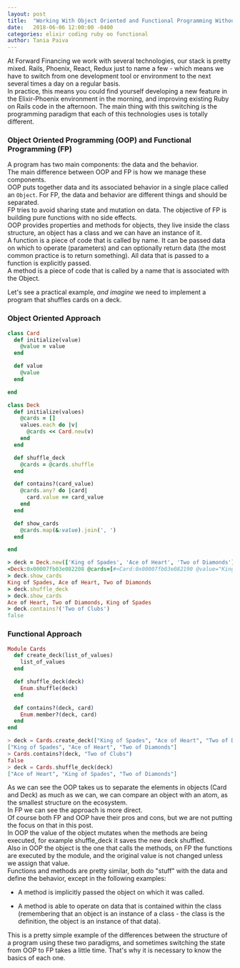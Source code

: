 ```yaml
---
layout: post
title:  "Working With Object Oriented and Functional Programming Without Losing Your Mind"
date:   2018-06-06 12:00:00 -0400
categories: elixir coding ruby oo functional
author: Tania Paiva
---
```


At Forward Financing we work with several technologies, our stack is pretty mixed.
Rails, Phoenix, React, Redux just to name a few - which means we have to switch from one development tool or environment to the next several times a day on a regular basis.   
In practice, this means you could find yourself developing a new feature in the Elixir-Phoenix environment in the morning, and improving existing Ruby on Rails code in the afternoon.
The main thing with this switching is the programming paradigm that each of this technologies uses is totally
different.

### Object Oriented Programming (OOP) and Functional Programming (FP)

A program has two main components: the data and the behavior.  
The main difference between OOP and FP is how we manage these components.  
OOP puts together data and its associated behavior in a single place called an `Object`. For FP, the data and behavior are different things and should be separated.  
FP tries to avoid sharing state and mutation on data. The objective of FP is building pure functions with no side effects.  
OOP provides properties and methods for objects, they live inside the class structure, an object has a class and we can
have an instance of it.  
A function is a piece of code that is called by name. It can be passed data on which to operate (parameters) and can optionally return data (the most common practice is to return something). All data that is passed to a function is explicitly passed.  
A method is a piece of code that is called by a name that is associated with the Object.

Let's see a practical example, *and imagine* we need to implement a program that shuffles cards on a deck.

### Object Oriented Approach
``` ruby
class Card
  def initialize(value)
    @value = value
  end

  def value
    @value
  end

end

class Deck
  def initialize(values)
    @cards = []
    values.each do |v|
      @cards << Card.new(v)
    end
  end

  def shuffle_deck
    @cards = @cards.shuffle
  end

  def contains?(card_value)
    @cards.any? do |card|
      card.value == card_value
    end
  end

  def show_cards
    @cards.map(&:value).join(', ')
  end

end

> deck = Deck.new(['King of Spades', 'Ace of Heart', 'Two of Diamonds'])
<Deck:0x00007fb03e082208 @cards=[#<Card:0x00007fb03e082190 @value="King of Spades">, #<Card:0x00007fb03e082168 @value="Ace of Heart">, #<Card:0x00007fb03e0820c8 @value="Two of Diamonds">]>
> deck.show_cards
King of Spades, Ace of Heart, Two of Diamonds
> deck.shuffle_deck
> deck.show_cards
Ace of Heart, Two of Diamonds, King of Spades
> deck.contains?('Two of Clubs')
false
```

### Functional Approach
``` elixir
Module Cards
  def create_deck(list_of_values)
    list_of_values
  end

  def shuffle_deck(deck)
    Enum.shuffle(deck)
  end

  def contains?(deck, card)
    Enum.member?(deck, card)
  end
end

> deck = Cards.create_deck(["King of Spades", "Ace of Heart", "Two of Diamonds"])
["King of Spades", "Ace of Heart", "Two of Diamonds"]
> Cards.contains?(deck, "Two of Clubs")
false
> deck = Cards.shuffle_deck(deck)
["Ace of Heart", "King of Spades", "Two of Diamonds"]

```

As we can see the OOP takes us to separate the elements in objects (Card and Deck) as much as we can, we can compare an object with an atom, as the smallest structure on the ecosystem.  
In FP we can see the approach is more direct.  
Of course both FP and OOP have their pros and cons, but we are not putting the focus on that in this post.  
In OOP the value of the object mutates when the methods are being executed, for example shuffle_deck it saves
the new deck shuffled.  
Also in OOP the object is the one that calls the methods, on FP the functions are executed by the module, and the
original value is not changed unless we assign that value.  
Functions and methods are pretty similar, both do "stuff" with the data and define the behavior, except in the following examples:

- A method is implicitly passed the object on which it was called.

- A method is able to operate on data that is contained within the class (remembering that an object is an instance of a class - the class is the definition, the object is an instance of that data).

This is a pretty simple example of the differences between the structure of a program using these two paradigms, and sometimes switching the state from OOP to FP takes a little time. That's why it is necessary to know the basics of each
one.
